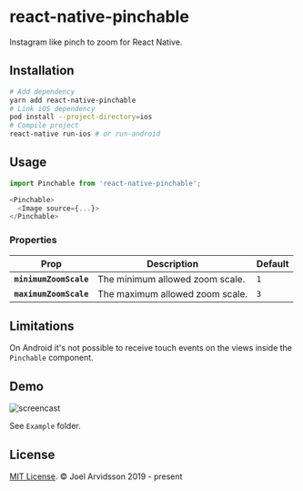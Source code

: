 # react-native-pinchable

Instagram like pinch to zoom for React Native.

## Installation

```bash
# Add dependency
yarn add react-native-pinchable
# Link iOS dependency
pod install --project-directory=ios
# Compile project
react-native run-ios # or run-android
```

## Usage

```js
import Pinchable from 'react-native-pinchable';

<Pinchable>
  <Image source={...}>
</Pinchable>
```

### Properties

| Prop                   | Description                     | Default |
| ---------------------- | ------------------------------- | ------- |
| **`minimumZoomScale`** | The minimum allowed zoom scale. | `1`     |
| **`maximumZoomScale`** | The maximum allowed zoom scale. | `3`     |

## Limitations

On Android it's not possible to receive touch events on the views inside the `Pinchable` component.

## Demo

![screencast](https://user-images.githubusercontent.com/378279/50738295-9610d280-11d2-11e9-9dba-c0005fa9bfaf.gif)

See `Example` folder.

## License

[MIT License](http://opensource.org/licenses/mit-license.html). © Joel Arvidsson 2019 - present
